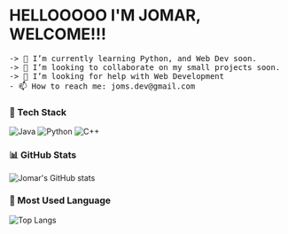 
<h1>HELLOOOOO I'M JOMAR, WELCOME!!!</h1>
<pre>
-> 🌱 I’m currently learning Python, and Web Dev soon.
-> 👯 I’m looking to collaborate on my small projects soon.
-> 🤔 I’m looking for help with Web Development
- 📫 How to reach me: joms.dev@gmail.com
</pre>


### 🚀 Tech Stack
![Java](https://img.shields.io/badge/Java-ED8B00?style=for-the-badge&logo=openjdk&logoColor=white)
![Python](https://img.shields.io/badge/Python-3776AB?style=for-the-badge&logo=python&logoColor=white)
![C++](https://img.shields.io/badge/C++-00599C?style=for-the-badge&logo=c%2B%2B&logoColor=white)

### 📊 GitHub Stats
![Jomar's GitHub stats](https://github-readme-stats.vercel.app/api?username=devsjoms&show_icons=true&theme=radical)

### 🐍 Most Used Language
![Top Langs](https://github-readme-stats.vercel.app/api/top-langs/?username=devsjoms&layout=compact&theme=radical&hide=html,css&langs_count=5)
